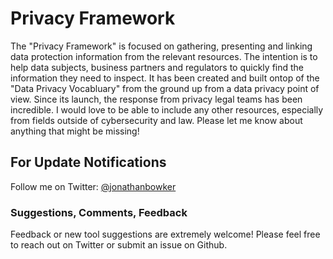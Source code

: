 # Privacy Framework
The "Privacy Framework" is focused on gathering, presenting and linking data protection information from the relevant resources. The intention is to help data subjects, business partners and regulators to quickly find the information they need to inspect. It has been created and built ontop of the "Data Privacy Vocabluary" from the ground up from a data privacy point of view. Since its launch, the response from privacy legal teams has been incredible. I would love to be able to include any other resources, especially from fields outside of cybersecurity and law. Please let me know about anything that might be missing!

## For Update Notifications
Follow me on Twitter: [@jonathanbowker](https://twitter.com/jonathanbowker)

### Suggestions, Comments, Feedback
Feedback or new tool suggestions are extremely welcome! Please feel free to reach out on Twitter or submit an issue on Github.

